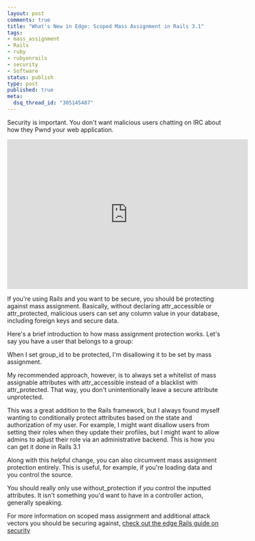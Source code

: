 ```yaml
--- 
layout: post
comments: true
title: "What's New in Edge: Scoped Mass Assignment in Rails 3.1"
tags: 
- mass_assignment
- Rails
- ruby
- rubyonrails
- security
- Software
status: publish
type: post
published: true
meta: 
  dsq_thread_id: "305145487"
---
```

Security is important. You don't want malicious users chatting on IRC about how they Pwnd your web application.

<iframe width="560" height="349" src="http://www.youtube.com/embed/O2rGTXHvPCQ" frameborder="0" allowfullscreen></iframe>

If you're using Rails and you want to be secure, you should be protecting against mass assignment. Basically, without declaring attr_accessible or attr_protected, malicious users can set any column value in your database, including foreign keys and secure data. 

Here's a brief introduction to how mass assignment protection works. Let's say you have a user that belongs to a group:

<script src="https://gist.github.com/974447.js?file=user_classic.rb"></script>

When I set group_id to be protected, I'm disallowing it to be set by mass assignment.

My recommended approach, however, is to always set a whitelist of mass assignable attributes with attr\_accessible instead of a blacklist with attr\_protected. That way, you don't unintentionally leave a secure attribute unprotected.

<script src="https://gist.github.com/974447.js?file=user_attr_accessible.rb"></script>

This was a great addition to the Rails framework, but I always found myself wanting to conditionally protect attributes based on the state and authorization of my user. For example, I might want disallow users from setting their roles when they update their profiles, but I might want to allow admins to adjust their role via an administrative backend. This is how you can get it done in Rails 3.1

<script src="https://gist.github.com/974447.js?file=user_with_scope.rb"></script>

Along with this helpful change, you can also circumvent mass assignment protection entirely. This is useful, for example, if you're loading data and you control the source.

<script src="https://gist.github.com/974447.js?file=user_without_protection.rb"></script>

You should really only use without_protection if *you* control the inputted attributes. It isn't something you'd want to have in a controller action, generally speaking.

For more information on scoped mass assignment and additional attack vectors you should be securing against, [check out the edge Rails guide on security](http://edgeguides.rubyonrails.org/security.html)
